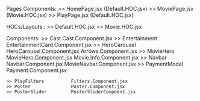 Pages Components:
    >> HomePage.jsx (Default.HOC.jsx)
    >> MoviePage.jsx (Movie.HOC.jsx)
    >> PlayPage.jsx (Default.HOC.jsx)

HOCs/Layouts :
    >> Default.HOC.jsx 
    >> Movie.HOC.jsx

Components:
    >> Cast                 Cast.Component.jsx
    >> Entertainment        EntertainmentCard.Component.jsx
    >> HeroCarousel         HeroCarousel.Component.jsx
                            Arrows.Component.jsx
    >> MovieHero            MovieHero.Component.jsx
                            Movie.Info.Component.jsx
    >> Navbar               Navbar.Component.jsx
                            MovieNavbar.Component.jsx
    >> PaymentModal         Payment.Component.jsx

    >> PlayFilters          Filters.Component.jsx
    >> Poster               Poster.Component.jsx
    >> PosterSlider         PosterSliderCompoent.jsx

